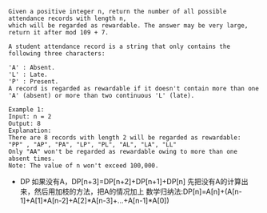 

```
Given a positive integer n, return the number of all possible attendance records with length n, 
which will be regarded as rewardable. The answer may be very large, return it after mod 109 + 7.

A student attendance record is a string that only contains the following three characters:

'A' : Absent.
'L' : Late.
'P' : Present.
A record is regarded as rewardable if it doesn't contain more than one 'A' (absent) or more than two continuous 'L' (late).

Example 1:
Input: n = 2
Output: 8 
Explanation:
There are 8 records with length 2 will be regarded as rewardable:
"PP" , "AP", "PA", "LP", "PL", "AL", "LA", "LL"
Only "AA" won't be regarded as rewardable owing to more than one absent times. 
Note: The value of n won't exceed 100,000.

```

*  DP
  如果没有A，DP[n+3]=DP[n+2]+DP[n+1]+DP[n]
  先把没有A的计算出来，然后用加枝的方法，把A的情况加上
  数学归纳法:DP[n]=A[n]+(A[n-1]+A[1]*A[n-2]+A[2]*A[n-3]+...+A[n-1]*A[0])
  
  
